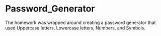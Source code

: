 # Password_Generator

The homework was wrapped around creating a password generator that used Uppercase letters, Lowercase letters, Numbers, and Symbols.

